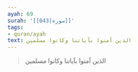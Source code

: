 ```yaml
---
ayah: 69
surah: '[[043|سورة]]'
tags:
- quran/ayah
text: الذين آمنوا بآياتنا وكانوا مسلمين
---
```

> الذين آمنوا بآياتنا وكانوا مسلمين
